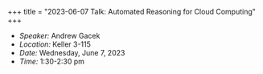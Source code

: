 +++
title = "2023-06-07 Talk: Automated Reasoning for Cloud Computing"
+++

- _Speaker:_ Andrew Gacek
- _Location:_ Keller 3-115
- _Date:_ Wednesday, June 7, 2023 
- _Time:_ 1:30-2:30 pm
<!--more-->

